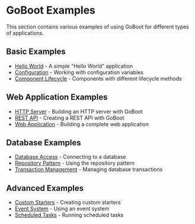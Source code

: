# GoBoot Examples

This section contains various examples of using GoBoot for different types of applications.

## Basic Examples

- [Hello World](./hello-world.md) - A simple "Hello World" application
- [Configuration](./configuration.md) - Working with configuration variables
- [Component Lifecycle](./component-lifecycle.md) - Components with different lifecycle methods

## Web Application Examples

- [HTTP Server](./http-server.md) - Building an HTTP server with GoBoot
- [REST API](./rest-api.md) - Creating a REST API with GoBoot
- [Web Application](./web-application.md) - Building a complete web application

## Database Examples

- [Database Access](./database-access.md) - Connecting to a database
- [Repository Pattern](./repository-pattern.md) - Using the repository pattern
- [Transaction Management](./transaction-management.md) - Managing database transactions

## Advanced Examples

- [Custom Starters](./custom-starters.md) - Creating custom starters
- [Event System](./event-system.md) - Using an event system
- [Scheduled Tasks](./scheduled-tasks.md) - Running scheduled tasks